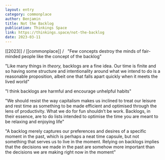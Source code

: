 ```yaml
---
layout: entry
category: commonplace
author: Benjamin
title: Not the Backlog
publication: Thinkings Space
link: https://thinkings.space/not-the-backlog
date: 2023-03-11
---
```


[[2023]] / [[commonplace]] / 
 
"Few concepts destroy the minds of fair-minded people like the concept of the backlog"

"Like many things in *theory,* backlogs are a fine idea. Our time is finite and so having some structure and intentionality around what we intend to do is a reasonable proposition, albeit one that falls apart quickly when it meets the lived world"

"I think backlogs are harmful and encourage unhelpful habits"

"We should resist the way capitalism makes us inclined to treat our leisure and rest time as something to be made efficient and optimised through the lens of productivity. What we do for fun shouldn’t be work. Backlogs, in their essence, are to do lists intended to optimise the time you are meant to be relaxing and enjoying life"

"A backlog merely captures our preferences and desires of a specific moment in the past, which is perhaps a neat time capsule, but not something that serves us to live in the moment. Relying on backlogs implies that the decisions we made in the past are somehow more important than the decisions we are making right now in the moment"

